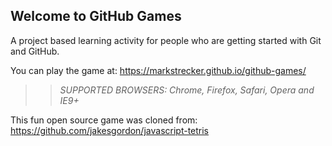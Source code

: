 ## Welcome to GitHub Games

A project based learning activity for people who are getting started with Git and GitHub.

You can play the game at: https://markstrecker.github.io/github-games/

>> _*SUPPORTED BROWSERS*: Chrome, Firefox, Safari, Opera and IE9+_

This fun open source game was cloned from: https://github.com/jakesgordon/javascript-tetris
